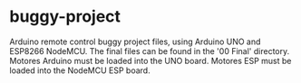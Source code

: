 # buggy-project
Arduino remote control buggy project files, using Arduino UNO and ESP8266 NodeMCU.
The final files can be found in the '00 Final' directory. Motores Arduino must be loaded into the UNO board. Motores ESP must be loaded into the NodeMCU ESP board.
